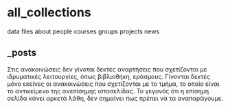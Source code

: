 # all_collections
data files about people courses groups projects news

## _posts

Στις ανακοινώσεις δεν γίνοται δεκτές αναρτήσεις που σχετίζονται με ιδρυματικές λειτουργίες, όπως βιβλιοθήκη, εράσμους. Γίνονται δεκτές μόνο εκείνες οι ανακοινώσεις που σχετίζονται με το τμήμα, το οποίο είναι το αντικείμενο της ανεπίσημης ιστοσελίδας. Το γεγονός ότι η επίσημη σελίδα κάνει αρκετά λάθη, δεν σημαίνει πως πρέπει να τα αναπαράγουμε.
